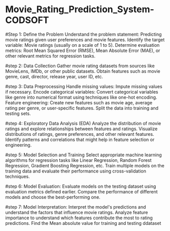 # Movie_Rating_Prediction_System-CODSOFT
#Step 1: Define the Problem
  Understand the problem statement: Predicting movie ratings given user preferences and movie features.
  Identify the target variable: Movie ratings (usually on a scale of 1 to 5).
  Determine evaluation metrics: Root Mean Squared Error (RMSE), Mean Absolute Error (MAE), or other relevant metrics for regression tasks.

  
#step 2: Data Collection
  Gather movie rating datasets from sources like MovieLens, IMDb, or other public datasets.
  Obtain features such as movie genre, cast, director, release year, user ID, etc.

#step 3: Data Preprocessing
  Handle missing values: Impute missing values if necessary.
  Encode categorical variables: Convert categorical variables like genre into numerical format using techniques like one-hot encoding.
  Feature engineering: Create new features such as movie age, average rating per genre, or user-specific features.
  Split the data into training and testing sets.

  
#step 4: Exploratory Data Analysis (EDA)
  Analyze the distribution of movie ratings and explore relationships between features and ratings.
  Visualize distributions of ratings, genre preferences, and other relevant features.
  Identify patterns and correlations that might help in feature selection or engineering.

  
 #step 5: Model Selection and Training
  Select appropriate machine learning algorithms for regression tasks like Linear Regression, Random Forest Regression, Gradient Boosting Regression, etc.
  Train multiple models on the training data and evaluate their performance using cross-validation techniques.
  
  
#step 6: Model Evaluation:
  Evaluate models on the testing dataset using evaluation metrics defined earlier.
  Compare the performance of different models and choose the best-performing one.
  
#step 7: Model Interpretation:
Interpret the model's predictions and understand the factors that influence movie ratings.
Analyze feature importance to understand which features contribute the most to rating predictions.
Find the Mean absolute value for training and testing ddataset
